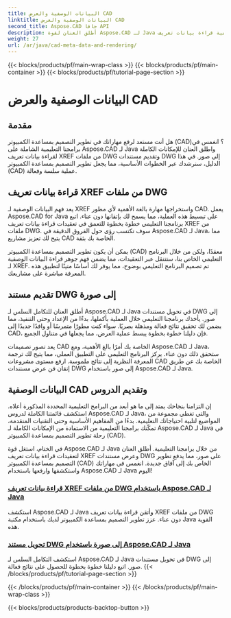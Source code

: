 ```yaml
---
title: البيانات الوصفية والعرض CAD
linktitle: البيانات الوصفية والعرض CAD
second_title: Aspose.CAD جافا API
description: أطلق العنان لقوة Aspose.CAD لـ Java من خلال برامجنا التعليمية! تعلم كيفية قراءة بيانات تعريف XREF بسهولة وتقديم مستندات DWG إلى صور لتحسين تطوير CAD.
weight: 27
url: /ar/java/cad-meta-data-and-rendering/
---
```


{{< blocks/products/pf/main-wrap-class >}}
{{< blocks/products/pf/main-container >}}
{{< blocks/products/pf/tutorial-page-section >}}

# البيانات الوصفية والعرض CAD



## مقدمة

هل أنت مستعد لرفع مهاراتك في تطوير التصميم بمساعدة الكمبيوتر (CAD)؟ انغمس في برامجنا التعليمية الشاملة على Aspose.CAD لـ Java واطلق العنان للإمكانات الكاملة لقراءة بيانات تعريف XREF من ملفات DWG وتقديم مستندات DWG إلى صور. في هذا الدليل، سنرشدك عبر الخطوات الأساسية، مما يجعل تطوير التصميم بمساعدة الكمبيوتر (CAD) عملية سلسة وفعالة.

## قراءة بيانات تعريف XREF من ملفات DWG

يعد فهم البيانات الوصفية لـ XREF واستخراجها مهارة بالغة الأهمية لأي مطور CAD. يعمل Aspose.CAD for Java على تبسيط هذه العملية، مما يسمح لك بإتقانها دون عناء. اتبع برنامجنا التعليمي خطوة بخطوة للتعمق في تعقيدات قراءة بيانات تعريف XREF من ملفات DWG. سوف تكتسب رؤى حول الفروق الدقيقة في Aspose.CAD لـ Java، مما يتيح لك تعزيز مشاريع CAD الخاصة بك بثقة.

يمكن أن يكون تطوير التصميم بمساعدة الكمبيوتر (CAD) معقدًا، ولكن من خلال البرنامج التعليمي الخاص بنا، ستتنقل عبر التعقيدات، مما يضمن فهم جوهر قراءة البيانات الوصفية لـ XREF. تم تصميم البرنامج التعليمي بوضوح، مما يوفر لك أساسًا متينًا لتطبيق هذه المعرفة مباشرة على مشاريعك.

## تقديم مستند DWG إلى صورة

أطلق العنان للتكامل السلس لـ Aspose.CAD لـ Java في تحويل مستندات DWG إلى صور. يأخذك برنامجنا التعليمي خلال العملية بأكملها، بدءًا من الإعداد وحتى التنفيذ، مما يضمن لك تحقيق نتائج فعالة ومذهلة بصريًا. سواء كنت مطورًا متمرسًا أو وافدًا جديدًا إلى CAD، فإن دليلنا خطوة بخطوة يبسط عملية العرض، مما يجعلها في متناول الجميع.

يعد تصور تصميمات CAD الخاصة بك أمرًا بالغ الأهمية، ومع Aspose.CAD لـ Java، ستحقق ذلك دون عناء. يركز البرنامج التعليمي على التطبيق العملي، مما يتيح لك ترجمة المعرفة النظرية إلى نتائج ملموسة. ارفع مستوى مشروعات CAD الخاصة بك عن طريق إتقان فن عرض مستندات DWG إلى صور باستخدام Aspose.CAD لـ Java.

## البيانات الوصفية CAD وتقديم الدروس
إن التزامنا بنجاحك يمتد إلى ما هو أبعد من البرامج التعليمية المحددة المذكورة أعلاه. استكشف قائمتنا الكاملة لدروس Aspose.CAD لـ Java، والتي تغطي مجموعة من المواضيع لتلبية احتياجاتك التعليمية. بدءًا من المفاهيم الأساسية وحتى التقنيات المتقدمة، تمكّنك برامجنا التعليمية من الاستفادة من الإمكانات الكاملة لـ Aspose.CAD لـ Java في رحلة تطوير التصميم بمساعدة الكمبيوتر (CAD).

في الختام، استغل قوة Aspose.CAD لـ Java من خلال برامجنا التعليمية. أطلق العنان لتعقيدات قراءة بيانات تعريف XREF وعرض مستندات DWG على صور، مما يدفع تطوير التصميم بمساعدة الكمبيوتر (CAD) الخاص بك إلى آفاق جديدة. انغمس في مهاراتك واستكشفها وارفعها باستخدام Aspose.CAD لـ Java اليوم!
### [قراءة بيانات تعريف XREF من ملفات DWG باستخدام Aspose.CAD لـ Java](./read-xref-meta-data/)
استكشف Aspose.CAD لـ Java وأتقن قراءة بيانات تعريف XREF من ملفات DWG دون عناء. عزز تطوير التصميم بمساعدة الكمبيوتر لديك باستخدام مكتبة Java القوية هذه.
### [تحويل مستند DWG إلى صورة باستخدام Aspose.CAD لـ Java](./render-dwg-to-image/)
استكشف التكامل السلس لـ Aspose.CAD لـ Java في تحويل مستندات DWG إلى صور. اتبع دليلنا خطوة بخطوة للحصول على نتائج فعالة.
{{< /blocks/products/pf/tutorial-page-section >}}

{{< /blocks/products/pf/main-container >}}
{{< /blocks/products/pf/main-wrap-class >}}

{{< blocks/products/products-backtop-button >}}
